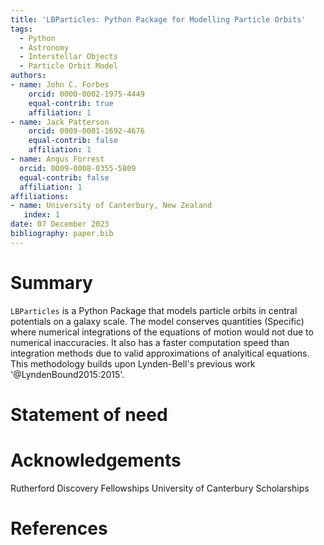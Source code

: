 ```yaml
---
title: 'LBParticles: Python Package for Modelling Particle Orbits'
tags:
  - Python
  - Astronomy
  - Interstellar Objects
  - Particle Orbit Model
authors:
- name: John C. Forbes
    orcid: 0000-0002-1975-4449
    equal-contrib: true
    affiliation: 1
- name: Jack Patterson
    orcid: 0009-0001-1692-4676
    equal-contrib: false
    affiliation: 1
- name: Angus Forrest
  orcid: 0009-0008-0355-5809
  equal-contrib: false
  affiliation: 1
affiliations:
- name: University of Canterbury, New Zealand
   index: 1
date: 07 December 2023
bibliography: paper.bib
---
```


# Summary

`LBParticles` is a Python Package that models particle orbits in central potentials on a galaxy scale. The model conserves quantities (Specific) where numerical integrations of the equations of motion would not due to numerical inaccuracies. It also has a faster computation speed than integration methods due to valid approximations of analyitical equations. This methodology builds upon Lynden-Bell's previous work '@LyndenBound2015:2015'.

# Statement of need



# Acknowledgements

Rutherford Discovery Fellowships
University of Canterbury Scholarships

# References